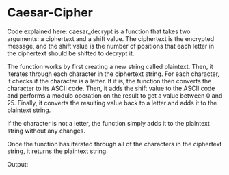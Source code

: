 # Caesar-Cipher


Code explained here:
caesar_decrypt is a function that takes two arguments: a ciphertext and a shift value. The ciphertext is the encrypted message, and the shift value is the number of positions that each letter in the ciphertext should be shifted to decrypt it.

The function works by first creating a new string called plaintext. Then, it iterates through each character in the ciphertext string. For each character, it checks if the character is a letter. If it is, the function then converts the character to its ASCII code. Then, it adds the shift value to the ASCII code and performs a modulo operation on the result to get a value between 0 and 25. Finally, it converts the resulting value back to a letter and adds it to the plaintext string.

If the character is not a letter, the function simply adds it to the plaintext string without any changes.

Once the function has iterated through all of the characters in the ciphertext string, it returns the plaintext string.

Output:
